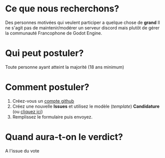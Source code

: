 # Ce que nous recherchons?
Des personnes motivées qui veulent participer a quelque chose de **grand**
Il ne s'agit pas de maintenir/modérer un serveur discord mais plutôt de gérer la communauté Francophone de Godot Engine.

# Qui peut postuler?
Toute personne ayant atteint la majorité (18 ans minimum)

# Comment postuler?
1. Créez-vous un [compte github](https://github.com/join?source=header-home)
2. Créez une nouvelle **Issues** et utilisez le modèle (_template_) **Candidature** (ou [cliquez ici](https://github.com/Godot-Engine-Francophone/recrutement/issues/new?assignees=&labels=&template=candidature.md&title=%5BCandidature%5D+votre+pseudo))
4. Remplissez le formulaire puis envoyez.

# Quand aura-t-on le verdict?
A l'issue du vote
